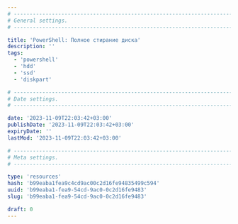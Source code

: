 ```yaml
---
# -------------------------------------------------------------------------------------------------------------------- #
# General settings.
# -------------------------------------------------------------------------------------------------------------------- #

title: 'PowerShell: Полное стирание диска'
description: ''
tags:
  - 'powershell'
  - 'hdd'
  - 'ssd'
  - 'diskpart'

# -------------------------------------------------------------------------------------------------------------------- #
# Date settings.
# -------------------------------------------------------------------------------------------------------------------- #

date: '2023-11-09T22:03:42+03:00'
publishDate: '2023-11-09T22:03:42+03:00'
expiryDate: ''
lastMod: '2023-11-09T22:03:42+03:00'

# -------------------------------------------------------------------------------------------------------------------- #
# Meta settings.
# -------------------------------------------------------------------------------------------------------------------- #

type: 'resources'
hash: 'b99eaba1fea9c4cd9ac00c2d16fe94835499c594'
uuid: 'b99eaba1-fea9-54cd-9ac0-0c2d16fe9483'
slug: 'b99eaba1-fea9-54cd-9ac0-0c2d16fe9483'

draft: 0
---
```




<!--more-->
